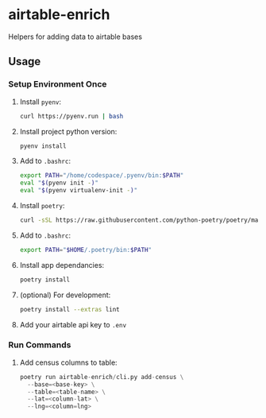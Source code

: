 # airtable-enrich

Helpers for adding data to airtable bases

## Usage

### Setup Environment Once

1. Install `pyenv`:

    ```sh
    curl https://pyenv.run | bash
    ```

1. Install project python version:

    ```sh
    pyenv install
    ```

1. Add to `.bashrc`:

    ```sh
    export PATH="/home/codespace/.pyenv/bin:$PATH"
    eval "$(pyenv init -)"
    eval "$(pyenv virtualenv-init -)"
    ```

1. Install `poetry`:

    ```sh
    curl -sSL https://raw.githubusercontent.com/python-poetry/poetry/master/get-poetry.py | python -
    ```

1. Add to `.bashrc`:

    ```sh
    export PATH="$HOME/.poetry/bin:$PATH"
    ```

1. Install app dependancies:

    ```sh
    poetry install
    ```

1. (optional) For development:

    ```sh
    poetry install --extras lint
    ```

1. Add your airtable api key to `.env`

### Run Commands

1. Add census columns to table:

    ```python
    poetry run airtable-enrich/cli.py add-census \
      --base=<base-key> \
      --table=<table-name> \
      --lat=<column-lat> \
      --lng=<column=lng>
    ```
